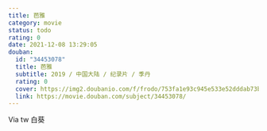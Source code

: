 ```yaml
---
title: 芭雅
category: movie
status: todo
rating: 0
date: 2021-12-08 13:29:05
douban:
  id: "34453078"
  title: 芭雅
  subtitle: 2019 / 中国大陆 / 纪录片 / 季丹
  rating: 0
  cover: https://img2.doubanio.com/f/frodo/753fa1e93c945e533e52dddab73b2b55a1083083/pics/subject/movie_large.jpg
  link: https://movie.douban.com/subject/34453078/
---
```


Via tw 白葵